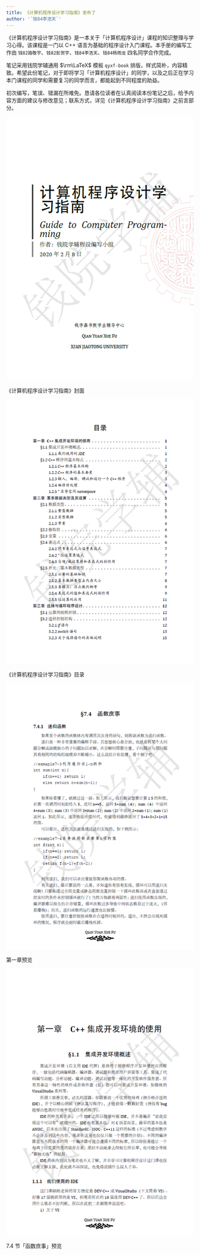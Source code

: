 ```yaml
---
title: 《计算机程序设计学习指南》发布了
author: '`钱84李浩天`'
---
```



《计算机程序设计学习指南》是一本关于「计算机程序设计」课程的知识整理与学习心得。该课程是一门以 C++ 语言为基础的程序设计入门课程。本手册的编写工作由 `钱82路敬宇`、`钱82彭贺宇`、`钱84李浩天`、`钱84杨雨龙` 四名同学合作完成。

笔记采用钱院学辅通用 $\rm\LaTeX$ 模板 `qyxf-book` 排版，样式简朴，内容精致。希望此份笔记，对于即将学习「计算机程序设计」的同学，以及之后正在学习本门课程的同学和需要复习的同学而言，都能起到不同程度的助益。

初次编写，笔误、错漏在所难免。恳请各位读者在认真阅读本份笔记之后，给予内容方面的建议与修改意见；联系方式，详见《计算机程序设计学习指南》之前言部分。

![](/img/guide-to-computer-programming/cover.png)

<fig-cap>《计算机程序设计学习指南》封面</fig-cap>

![](/img/guide-to-computer-programming/toc.png)

<fig-cap>《计算机程序设计学习指南》目录</fig-cap>

![](/img/guide-to-computer-programming/img1.png)

<fig-cap>第一章预览</fig-cap>

![](/img/guide-to-computer-programming/img2.png)

<fig-cap>7.4 节「函数庶事」预览</fig-cap>